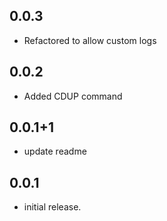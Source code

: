 
## 0.0.3
* Refactored to allow custom logs 
## 0.0.2
* Added CDUP command 
## 0.0.1+1
* update readme
## 0.0.1

* initial release.
